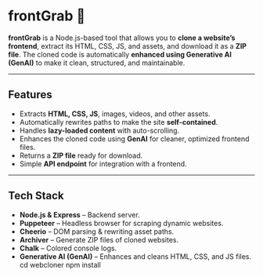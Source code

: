 # frontGrab 🚀

**frontGrab** is a Node.js-based tool that allows you to **clone a website’s frontend**, extract its HTML, CSS, JS, and assets, and download it as a **ZIP file**. The cloned code is automatically **enhanced using Generative AI (GenAI)** to make it clean, structured, and maintainable.

---

## Features

- Extracts **HTML, CSS, JS**, images, videos, and other assets.  
- Automatically rewrites paths to make the site **self-contained**.  
- Handles **lazy-loaded content** with auto-scrolling.  
- Enhances the cloned code using **GenAI** for cleaner, optimized frontend files.  
- Returns a **ZIP file** ready for download.  
- Simple **API endpoint** for integration with a frontend.  

---

## Tech Stack

- **Node.js & Express** – Backend server.  
- **Puppeteer** – Headless browser for scraping dynamic websites.  
- **Cheerio** – DOM parsing & rewriting asset paths.  
- **Archiver** – Generate ZIP files of cloned websites.  
- **Chalk** – Colored console logs.  
- **Generative AI (GenAI)** – Enhances and cleans HTML, CSS, and JS files.  
cd webcloner
npm install
